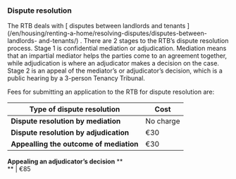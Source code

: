 ###  Dispute resolution

The RTB deals with [ disputes between landlords and tenants
](/en/housing/renting-a-home/resolving-disputes/disputes-between-landlords-
and-tenants/) . There are 2 stages to the RTB’s dispute resolution process.
Stage 1 is confidential mediation or adjudication. Mediation means that an
impartial mediator helps the parties come to an agreement together, while
adjudication is where an adjudicator makes a decision on the case. Stage 2 is
an appeal of the mediator’s or adjudicator’s decision, which is a public
hearing by a 3-person Tenancy Tribunal.

Fees for submitting an application to the RTB for dispute resolution are:

**Type of dispute resolution** |  **Cost**  
---|---  
**Dispute resolution by mediation** |  No charge   
**Dispute resolution by adjudication** |  €30   
**Appealling the outcome of mediation** |  €30   
**Appealing an adjudicator’s decision** **  
** |  €85   
  